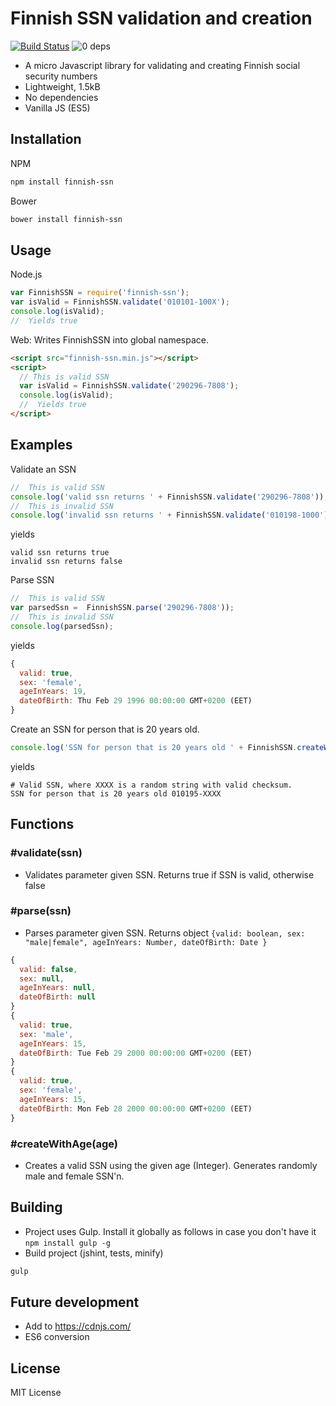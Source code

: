 Finnish SSN validation and creation
===================================

[![Build Status](https://travis-ci.org/vkomulai/finnish-ssn.svg?branch=master)](https://travis-ci.org/vkomulai/finnish-ssn) ![0 deps](https://david-dm.org/vkomulai/finnish-ssn.svg)

- A micro Javascript library for validating and creating Finnish social security numbers
- Lightweight, 1.5kB
- No dependencies
- Vanilla JS (ES5)

Installation
------------

NPM

```sh
npm install finnish-ssn
```

Bower

```sh
bower install finnish-ssn
```

Usage
-----

Node.js

``` js
var FinnishSSN = require('finnish-ssn');
var isValid = FinnishSSN.validate('010101-100X');
console.log(isValid);
//  Yields true

```

Web: Writes FinnishSSN into global namespace.

``` html
<script src="finnish-ssn.min.js"></script>
<script>
  // This is valid SSN
  var isValid = FinnishSSN.validate('290296-7808');
  console.log(isValid);
  //  Yields true
</script>

```

Examples
--------

Validate an SSN

``` js
//  This is valid SSN
console.log('valid ssn returns ' + FinnishSSN.validate('290296-7808'));
//  This is invalid SSN
console.log('invalid ssn returns ' + FinnishSSN.validate('010198-1000'));
```

yields

```
valid ssn returns true
invalid ssn returns false
```

Parse SSN

``` js
//  This is valid SSN
var parsedSsn =  FinnishSSN.parse('290296-7808'));
//  This is invalid SSN
console.log(parsedSsn);
```

yields

```js
{
  valid: true,
  sex: 'female',
  ageInYears: 19,
  dateOfBirth: Thu Feb 29 1996 00:00:00 GMT+0200 (EET)
}
```

Create an SSN for person that is 20 years old.

``` js
console.log('SSN for person that is 20 years old ' + FinnishSSN.createWithAge(20));
```

yields

```
# Valid SSN, where XXXX is a random string with valid checksum.
SSN for person that is 20 years old 010195-XXXX
```

Functions
---------

### #validate(ssn)

- Validates parameter given SSN. Returns true if SSN is valid, otherwise false

### #parse(ssn)

- Parses parameter given SSN. Returns object ``{valid: boolean, sex: "male|female", ageInYears: Number, dateOfBirth: Date }``

```js
{
  valid: false,
  sex: null,
  ageInYears: null,
  dateOfBirth: null
}
{
  valid: true,
  sex: 'male',
  ageInYears: 15,
  dateOfBirth: Tue Feb 29 2000 00:00:00 GMT+0200 (EET)
}
{
  valid: true,
  sex: 'female',
  ageInYears: 15,
  dateOfBirth: Mon Feb 28 2000 00:00:00 GMT+0200 (EET)
}
```

### #createWithAge(age)

- Creates a valid SSN using the given age (Integer). Generates randomly male and female SSN'n.

Building
--------
- Project uses Gulp. Install it globally as follows in case you don't have it `npm install gulp -g`
- Build project (jshint, tests, minify)

```sh
gulp
```

Future development
------------------
- Add to https://cdnjs.com/
- ES6 conversion

License
-------

MIT License
